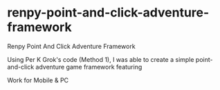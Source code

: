 # renpy-point-and-click-adventure-framework
Renpy Point And Click Adventure Framework

Using Per K Grok's code (Method 1), I was able to create a simple point-and-click adventure game framework featuring

Work for Mobile & PC

